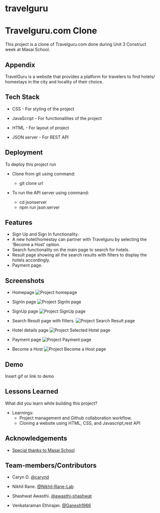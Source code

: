 # travelguru

# Travelguru.com Clone

This project is a clone of Travelguru.com done during Unit 3 Construct week at Masai School.


## Appendix

TravelGuru is a website that provides a platform for travelers to find hotels/ homestays in the city and locality of their choice.
  
## Tech Stack

 
 - CSS  - For styling of the project
 - JavaScript - For functionalities of the project
- HTML - For layout of project

- JSON server - For REST API 

  
## Deployment

To deploy this project run

- Clone from git using command:
     - git clone url


- To run the API server using command:
     - cd jsonserver
     - npm run json:server
## Features


- Sign Up and Sign In functionality.
- A new hotel/homestay can partner with Travelguru by selecting the ‘Become a Host’ option.
- Search functionality on the main page to search for hotels.
- Result page showing all the search results with filters to display the hotels accordingly.
- Payment page.
## Screenshots
- Homepage
![Project homepage](https://miro.medium.com/max/700/1*-DFo0TzZp3DCU8CMENUlnw.png)
- SignIn page
![Project SignIn page](https://miro.medium.com/max/700/1*oux-sO2Bc3O915d9CZiM2Q.png)
- SignUp page
![Project SignUp page](https://miro.medium.com/max/700/1*4UFtCuTwkeo5WTq_LkQK3w.png)

- Search Result page with filters.
![Project Search Result page](https://miro.medium.com/max/700/1*4WfV-3ln92EuCCdvodYWyA.png)
-   Hotel details page
![Project  Selected Hotel page](https://miro.medium.com/max/700/1*vSYGUJ9l9nn7Uj1fYZ6GxA.png)
-  Payment page
![Project Payment page](https://miro.medium.com/max/700/1*lfdaMEqrIncCsDEMOwxkKw.png)
- Become a Host
![Project Become a Host page](https://miro.medium.com/max/700/1*70qphEAzzISAXJ0MY-NR0g.png)
## Demo

Insert gif or link to demo

  
## Lessons Learned

What did you learn while building this project?


- Learnings:
  - Project management and Github collaboration workflow.
  - Cloning a website using HTML, CSS, and Javascript,rest API
## Acknowledgements

  - [Special thanks to Masai School](https://https://masaischool.com/)
## Team-members/Contributors



  
- Caryn D.
     [@carynd](https://www.github.com/carynd)


- Nikhil Rane.
   [@Nikhil-Rane-Lab](https://github.com/Nikhil-Rane-Lab)

- Shashwat Awasthi.
    [@awasthi-shashwat](https://github.com/awasthi-shashwat)
 - Venkataraman Ethirajan. [@Ganesh1966](https://github.com/Ganesh1966)
